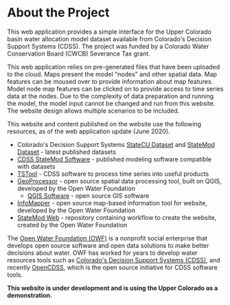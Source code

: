 # About the Project #

This web application provides a simple interface for the Upper Colorado basin water allocation model dataset
available from Colorado's Decision Support Systems (CDSS).
The project was funded by a Colorado Water Conservation Board (CWCB) Severance Tax grant.

This web application relies on pre-generated files that have been uploaded to the cloud.
Maps present the model "nodes" and other spatial data.
Map features can be moused over to provide information about map features.
Model node map features can be clicked on to provide access to time series data at the nodes.
Due to the complexity of data preparation and running the model, the model input cannot be changed and
run from this website.
The website design allows multiple scenarios to be included.

This website and content published on the website use the following resources, as of the web application update (June 2020).

* Colorado's Decision Support Systems [StateCU Dataset](https://www.colorado.gov/pacific/cdss/consumptive-use-statecu) and
[StateMod Dataset](https://www.colorado.gov/pacific/cdss/surface-water-statemod) - latest published datasets
* [CDSS StateMod Software](https://www.colorado.gov/pacific/cdss/statemod) - published modeling software compatible with datasets
* [TSTool](http://opencdss.state.co.us/opencdss/tstool/) - CDSS software to process time series into useful products
* [GeoProcessor](http://software.openwaterfoundation.org/geoprocessor/latest/doc-user/) - open source spatial data processing tool, built on QGIS,
developed by the Open Water Foundation
	+ [QGIS Software](https://www.qgis.org/en/site/) - open source GIS software
* [InfoMapper](https://github.com/OpenWaterFoundation/owf-app-infomapper-ng) - open source map-based information tool for website,
developed by the Open Water Foundation
* [StateMod Web](https://github.com/OpenWaterFoundation/cdss-app-statemod-web) - repository containing workflow to create the website,
created by the Open Water Foundation

The [Open Water Foundation (OWF)](http://openwaterfoundation.org) is a nonprofit social enterprise
that develops open source software and open data solutions to make better decisions about water.
OWF has worked for years to develop water resources tools such as
[Colorado's Decision Support Systems (CDSS)](https://www.colorado.gov/cdss),
and recently [OpenCDSS](http://opencdss.state.co.us/opencdss/),
which is the open source initiative for CDSS software tools.

**This website is under development and is using the Upper Colorado as a demonstration.**
